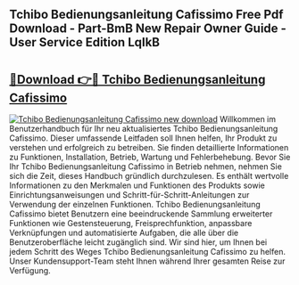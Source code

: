 ## Tchibo Bedienungsanleitung Cafissimo Free Pdf Download - Part-BmB New Repair Owner Guide - User Service Edition LqIkB

# <h2><a href="http://df59om.blite.top/?on=Tchibo+Bedienungsanleitung+Cafissimo">🔗Download 👉🔴 Tchibo Bedienungsanleitung Cafissimo</a></h2>

[![Tchibo Bedienungsanleitung Cafissimo new download](https://i.imgur.com/lujVjoI.png)](http://df59om.blite.top/?on=Tchibo+Bedienungsanleitung+Cafissimo)
Willkommen im Benutzerhandbuch für Ihr neu aktualisiertes Tchibo Bedienungsanleitung Cafissimo. Dieser umfassende Leitfaden soll Ihnen helfen, Ihr Produkt zu verstehen und erfolgreich zu betreiben. Sie finden detaillierte Informationen zu Funktionen, Installation, Betrieb, Wartung und Fehlerbehebung. Bevor Sie Ihr Tchibo Bedienungsanleitung Cafissimo in Betrieb nehmen, nehmen Sie sich die Zeit, dieses Handbuch gründlich durchzulesen. Es enthält wertvolle Informationen zu den Merkmalen und Funktionen des Produkts sowie Einrichtungsanweisungen und Schritt-für-Schritt-Anleitungen zur Verwendung der einzelnen Funktionen. Tchibo Bedienungsanleitung Cafissimo bietet Benutzern eine beeindruckende Sammlung erweiterter Funktionen wie Gestensteuerung, Freisprechfunktion, anpassbare Verknüpfungen und automatisierte Aufgaben, die alle über die Benutzeroberfläche leicht zugänglich sind. Wir sind hier, um Ihnen bei jedem Schritt des Weges Tchibo Bedienungsanleitung Cafissimo zu helfen. Unser Kundensupport-Team steht Ihnen während Ihrer gesamten Reise zur Verfügung.
